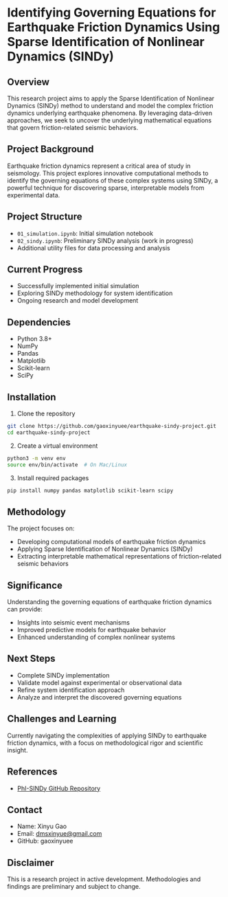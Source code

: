 # Identifying Governing Equations for Earthquake Friction Dynamics Using Sparse Identification of Nonlinear Dynamics (SINDy)

## Overview
This research project aims to apply the Sparse Identification of Nonlinear Dynamics (SINDy) method to understand and model the complex friction dynamics underlying earthquake phenomena. By leveraging data-driven approaches, we seek to uncover the underlying mathematical equations that govern friction-related seismic behaviors.

## Project Background
Earthquake friction dynamics represent a critical area of study in seismology. This project explores innovative computational methods to identify the governing equations of these complex systems using SINDy, a powerful technique for discovering sparse, interpretable models from experimental data.

## Project Structure
- `01_simulation.ipynb`: Initial simulation notebook
- `02_sindy.ipynb`: Preliminary SINDy analysis (work in progress)
- Additional utility files for data processing and analysis

## Current Progress
- Successfully implemented initial simulation
- Exploring SINDy methodology for system identification
- Ongoing research and model development

## Dependencies
- Python 3.8+
- NumPy
- Pandas
- Matplotlib
- Scikit-learn
- SciPy

## Installation
1. Clone the repository
```bash
git clone https://github.com/gaoxinyuee/earthquake-sindy-project.git
cd earthquake-sindy-project
```

2. Create a virtual environment
```bash
python3 -m venv env
source env/bin/activate  # On Mac/Linux
```

3. Install required packages
```bash
pip install numpy pandas matplotlib scikit-learn scipy
```

## Methodology
The project focuses on:
- Developing computational models of earthquake friction dynamics
- Applying Sparse Identification of Nonlinear Dynamics (SINDy)
- Extracting interpretable mathematical representations of friction-related seismic behaviors

## Significance
Understanding the governing equations of earthquake friction dynamics can provide:
- Insights into seismic event mechanisms
- Improved predictive models for earthquake behavior
- Enhanced understanding of complex nonlinear systems

## Next Steps
- Complete SINDy implementation
- Validate model against experimental or observational data
- Refine system identification approach
- Analyze and interpret the discovered governing equations

## Challenges and Learning
Currently navigating the complexities of applying SINDy to earthquake friction dynamics, with a focus on methodological rigor and scientific insight.

## References
- [PhI-SINDy GitHub Repository](https://github.com/xristosl0610/PhI-SINDy/blob/main/PhISINDy_notebooks/syntheticSDOF.ipynb)

## Contact
- Name: Xinyu Gao
- Email: dmsxinyue@gmail.com
- GitHub: gaoxinyuee

## Disclaimer
This is a research project in active development. Methodologies and findings are preliminary and subject to change.
